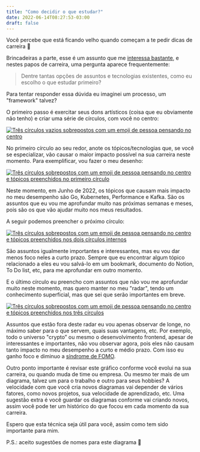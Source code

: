 ```yaml
---
title: "Como decidir o que estudar?"
date: 2022-06-14T08:27:53-03:00
draft: false
---
```

Você percebe que está ficando velho quando começam a te pedir dicas de carreira 🙂

Brincadeiras a parte, esse é um assunto que me [interessa bastante](https://leanpub.com/dicas-carreira-devs), e nestes papos de carreira, uma pergunta aparece frequentemente: 

> Dentre tantas opções de assuntos e tecnologias existentes, como eu escolho o que estudar primeiro?

Para tentar responder essa dúvida eu imaginei um processo, um "framework" talvez?

O primeiro passo é exercitar seus dons artísticos (coisa que eu obviamente não tenho) e criar uma série de círculos, com você no centro:

[![Três círculos vazios sobrepostos com um emoji de pessoa pensando no centro](/images/posts/c1.png)](/images/posts/c1.png)

No primeiro círculo ao seu redor, anote os tópicos/tecnologias que, se você se especializar, vão causar o maior impacto possível na sua carreira neste momento. Para exemplificar, vou fazer o meu desenho:

[![Três círculos sobrepostos com um emoji de pessoa pensando no centro e tópicos preenchidos no primeiro círculo](/images/posts/c2.png)](/images/posts/c2.png)

Neste momento, em Junho de 2022, os tópicos que causam mais impacto no meu desempenho são Go, Kubernetes, Performance e Kafka. São os assuntos que eu vou me aprofundar muito nas próximas semanas e meses, pois são os que vão ajudar muito nos meus resultados. 

A seguir podemos preencher o próximo círculo:

[![Três círculos sobrepostos com um emoji de pessoa pensando no centro e tópicos preenchidos nos dois círculos internos](/images/posts/c3.png)](/images/posts/c3.png)

São assuntos igualmente importantes e interessantes, mas eu vou dar menos foco neles a curto prazo. Sempre que eu encontrar algum tópico relacionado a eles eu vou salvá-lo em um bookmark, documento do Notion, To Do list, etc, para me aprofundar em outro momento. 

E o último círculo eu preencho com assuntos que não vou me aprofundar muito neste momento, mas quero manter no meu "radar", tendo um conhecimento superficial, mas que sei que serão importantes em breve.

[![Três círculos sobrepostos com um emoji de pessoa pensando no centro e tópicos preenchidos nos três círculos](/images/posts/c4.png)](/images/posts/c4.png)

Assuntos que estão fora deste radar eu vou apenas observar de longe, no máximo saber para o que servem, quais suas vantagens, etc. Por exemplo, todo o universo "crypto” ou mesmo o desenvolvimento frontend, apesar de interessantes e importantes, não vou observar agora, pois eles não causam tanto impacto no meu desempenho a curto e médio prazo.  Com isso eu ganho foco e diminuo a [síndrome de FOMO](https://pt.wikipedia.org/wiki/S%C3%ADndrome_de_FOMO).

Outro ponto importante é revisar este gráfico conforme você evolui na sua carreira, ou quando muda de time ou empresa. Ou mesmo ter mais de um diagrama, talvez um para o trabalho e outro para seus hobbies? A velocidade com que você cria novos diagramas vai depender de vários fatores, como novos projetos, sua velocidade de aprendizado, etc. Uma sugestão extra é você guardar os diagramas conforme vai criando novos, assim você pode ter um histórico do que focou em cada momento da sua carreira.

Espero que esta técnica seja útil para você, assim como tem sido importante para mim. 

P.S.: aceito sugestões de nomes para este diagrama 🙂